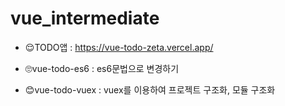 ﻿# vue_intermediate

- 😌TODO앱 :  <https://vue-todo-zeta.vercel.app/>

- 🙄vue-todo-es6 : es6문법으로 변경하기

- 😊vue-todo-vuex :  vuex를 이용하여 프로젝트 구조화, 모듈 구조화 

